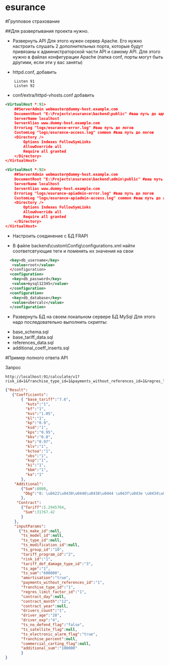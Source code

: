 esurance
========

#Групповое страхование

##Для развертывания проекта нужно.
* Развернуть API
Для этого нужен сервер Apache. Его нужно настроить слушать 2 дополнительных порта, которые будут привязаны к администраторской части API и самому API. 
Для этого нужно в файлах конфигурации Apache (папка conf, порты могут быть другими, если эти у вас заняты)
- httpd.conf, добавить
```
	Listen 91
	Listen 92
```
- conf/extra/httpd-vhosts.conf добавить

```xml
<VirtualHost *:91>
    ##ServerAdmin webmaster@dummy-host.example.com
    DocumentRoot "E:\Projects\esurance\backend\public" #ваш путь до админки
    ServerName localhost
    ServerAlias www.dummy-host.example.com
    ErrorLog "logs/esurance-error.log" #ваш путь до логов
    CustomLog "logs/esurance-access.log" common #ваш путь до логов
	<Directory />
        Options Indexes FollowSymLinks
        AllowOverride all
		Require all granted
	</Directory>
</VirtualHost>
```

```xml
<VirtualHost *:92>
    ##ServerAdmin webmaster@dummy-host.example.com
    DocumentRoot "E:\Projects\esurance\backend\admin\public" #ваш путь до админки
    ServerName localhost
    ServerAlias www.dummy-host.example.com
    ErrorLog "logs/esurance-apiadmin-error.log" #ваш путь до логов
    CustomLog "logs/esurance-apiadmin-access.log" common #ваш путь до логов
	<Directory />
        Options Indexes FollowSymLinks
        AllowOverride all
		Require all granted
	</Directory>
</VirtualHost>
```

* Настроить соединение с БД FRAPI
- В файле backend\custom\Config\configurations.xml найти соответсвтующие теги и поменять их значения на свои
```xml
  <key>db_username</key>
   <value>root</value>
  </configuration>
  <configuration>
   <key>db_password</key>
   <value>mysql12345</value>
  </configuration>
  <configuration>
   <key>db_database</key>
   <value>ubercalc</value>
  </configuration>
 ```
 
 * Развернуть БД на своем локальном сервере БД MySql
 Для этого надо последовательно выполнить скрипты:
 - base_schema.sql
 - base_tariff_data.sql
 - references_data.sql
 - additional_coeff_inserts.sql
 
 #Пример полного ответа API
 
 Запрос
 ```
 http://localhost:91/calculate/v1?risk_id=1&franchise_type_id=1&payments_without_references_id=1&regres_limit_factor_id=1&ts_group_id=10&tariff_program_id=2&tariff_def_damage_type_id=3&ts_age=1&ts_sum=600000&ts_no_defend_flag=false&drivers_count=1&contract_month=12&driver_age=28&driver_exp=4&ts_electronic_alarm_flag=true&amortisation=true&additional_sum=100000
 ```
 
 ```json
 {"Result":
	{"Coefficients":
		{ "base_tariff":"7.6",
		  "kuts":"1",
		  "kf":"1",
		  "kvs":"1.05",
		  "kl":"1",
		  "kp":"0.9",
		  "ksd":"1",
		  "kps":"0.95",
		  "kkv":"0.8",
		  "ko":"0.97",
		  "klv":"1",
		  "kctoa":"1",
		  "vbs":"1",
		  "ksp":"1",
		  "ki":"1",
		  "kbm":"1",
		  "ka":"1"
		},
	 "Additional":
		{"Sum":8000,
		 "Dbg":"8: \u0422\u0430\u0440\u0438\u0444 \u043f\u043e \u0434\u043e\u043f. \u043e\u0431\u043e\u0440\u0443\u0434\u043e\u0432\u0430\u043d\u0438\u044e = 10%. \u041a\u0441\u0434 =1. \u041a\u0430=1. \u041a\u043a\u0432=0.8. \u041f\u0440\u0435\u043c\u0438\u044f \u043f\u043e \u0434\u043e\u043f. \u043e\u0431\u043e\u0440\u0443\u0434\u043e\u0432\u0430\u043d\u0438\u044e = 8000"
		},
	  "Contract":
		{"Tariff":5.2945704,
		 "Sum":31767.42
		}
	 },
	 "inputParams":
	   {"ts_make_id":null,
	    "ts_model_id":null,
		"ts_type_id":null,
		"ts_modification_id":null,
		"ts_group_id":"10",
		"tariff_program_id":"2",
		"risk_id":"1",
		"tariff_def_damage_type_id":"3",
		"ts_age":"1",
		"ts_sum":"600000",
		"amortisation":"true",
		"payments_without_references_id":"1",
		"franchise_type_id":"1",
		"regres_limit_factor_id":"1",
		"contract_day":null,
		"contract_month":"12",
		"contract_year":null,
		"drivers_count":"1",
		"driver_age":"28",
		"driver_exp":"4",
		"ts_no_defend_flag":"false",
		"ts_satellite_flag":null,
		"ts_electronic_alarm_flag":"true",
		"franchise_percent":null,
		"commercial_carting_flag":null,
		"additional_sum":"100000"
		}
 }
 ```